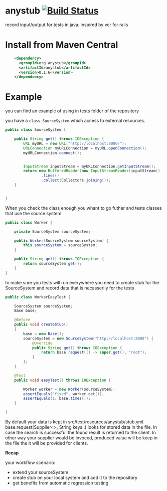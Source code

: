 # anystub   [![Build Status](https://travis-ci.org/anystub/anystub.svg?branch=master)](https://travis-ci.org/anystub/anystub)
record input/output for tests in java. inspired by vcr for rails

Install from Maven Central 
===

``` xml
    <dependency>
      <groupId>org.anystub</groupId>
      <artifactId>anystub</artifactId>
      <version>0.1.6</version>
    </dependency>
```


Example
===
you can find an example of using in tests folder of the repository

you have a `class SourceSystem` which access to external resources.
``` java
public class SourceSystem {

    public String get() throws IOException {
        URL myURL = new URL("http://localhost:8080/");
        URLConnection myURLConnection = myURL.openConnection();
        myURLConnection.connect();


        InputStream inputStream = myURLConnection.getInputStream();
        return new BufferedReader(new InputStreamReader(inputStream))
                .lines()
                .collect(Collectors.joining());
    }


}
```

When you check the class enough you whant to go futher and tests classes that use the source system

``` java 
public class Worker {

    private SourceSystem sourceSystem;

    public Worker(SourceSystem sourceSystem) {
        this.sourceSystem = sourceSystem;
    }

    public String get() throws IOException {
        return sourceSystem.get();
    }
}
```

to make sure you tests will run everywhere you need to create stub for the SourceSystem and record data that is necasserily for the tests

``` java
public class WorkerEasyTest {

    SourceSystem sourceSystem;
    Base base;

    @Before
    public void createStub()
    {
        base = new Base();
        sourceSystem = new SourceSystem("http://localhost:8080") {
            @Override
            public String get() throws IOException {
                return base.request(() -> super.get(), "root");
            }
        };
    }

    @Test
    public void easyTest() throws IOException {

        Worker worker = new Worker(sourceSystem);
        assertEquals("fixed", worker.get());
        assertEquals(1, base.times());
    }

}
```

By default your data is kept in src/test/resources/anystub/stub.yml. base.request(Supplier<>, String keys..) looks for stored data in the file. In case the search is successful the found result is returned to the client. In other way your supplier would be invoced, produced value will be keep in the file the it will be provided for clients.

**Recap**

your workflow scenario:
- extend your sourceSystem
- create stub on your local system and add it to the repository
- get benefits from automatic regression testing
